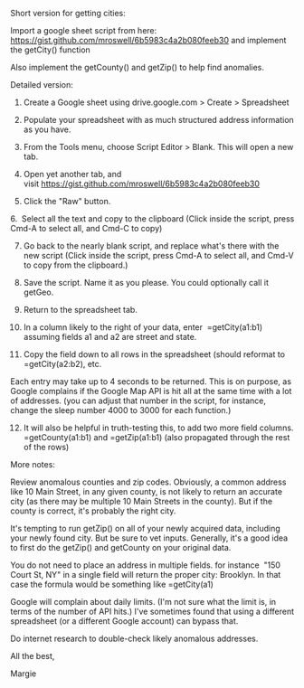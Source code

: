 Short version for getting cities: 

Import a google sheet script from here:
https://gist.github.com/mroswell/6b5983c4a2b080feeb30
and implement the getCity() function

Also implement the getCounty() and getZip() to help find anomalies.



Detailed version:

1. Create a Google sheet using drive.google.com > Create > Spreadsheet

2. Populate your spreadsheet with as much structured address information as you have.

3. From the Tools menu, choose Script Editor > Blank. This will open a new tab.

4. Open yet another tab, and visit https://gist.github.com/mroswell/6b5983c4a2b080feeb30

5. Click the "Raw" button.

6.  Select all the text and copy to the clipboard (Click inside the script, press Cmd-A to select all, and Cmd-C to copy)

7. Go back to the nearly blank script, and replace what's there with the new script (Click inside the script, press Cmd-A to select all, and Cmd-V to copy from the clipboard.)

8. Save the script. Name it as you please. You could optionally call it getGeo.

9. Return to the spreadsheet tab.

10. In a column likely to the right of your data, enter
 =getCity(a1:b1) 
assuming fields a1 and a2 are street and state.

11. Copy the field down to all rows in the spreadsheet (should reformat to =getCity(a2:b2), etc.

Each entry may take up to 4 seconds to be returned. This is on purpose, as Google complains if the Google Map API is hit all at the same time with a lot of addresses.
(you can adjust that number in the script, for instance, change the sleep number 4000 to 3000 for each function.)

12. It will also be helpful in truth-testing this, to add two more field columns.
=getCounty(a1:b1)
and
=getZip(a1:b1)
(also propagated through the rest of the rows)

More notes:

Review anomalous counties and zip codes. Obviously, a common address like 10 Main Street, in any given county, is not likely to return an accurate city (as there may be multiple 10 Main Streets in the county). But if the county is correct, it's probably the right city.

It's tempting to run getZip() on all of your newly acquired data, including your newly found city. But be sure to vet inputs. Generally, it's a good idea to first do the getZip() and getCounty on your original data. 

You do not need to place an address in multiple fields. for instance  "150 Court St, NY" in a single field will return the proper city: Brooklyn. In that case the formula would be something like =getCity(a1)

Google will complain about daily limits. (I'm not sure what the limit is, in terms of the number of API hits.) I've sometimes found that using a different spreadsheet (or a different Google account) can bypass that.

Do internet research to double-check likely anomalous addresses.

All the best,

Margie
